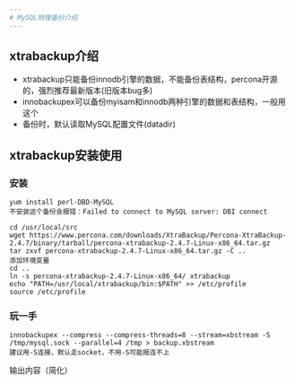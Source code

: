 ```yaml
---
# MySQL物理备份介绍
---
```


## xtrabackup介绍

- xtrabackup只能备份innodb引擎的数据，不能备份表结构，percona开源的，强烈推荐最新版本(旧版本bug多)
- innobackupex可以备份myisam和innodb两种引擎的数据和表结构，一般用这个
- 备份时，默认读取MySQL配置文件(datadir)

## xtrabackup安装使用

### 安装
```
yum install perl-DBD-MySQL
不安装这个备份会报错：Failed to connect to MySQL server: DBI connect

cd /usr/local/src
wget https://www.percona.com/downloads/XtraBackup/Percona-XtraBackup-2.4.7/binary/tarball/percona-xtrabackup-2.4.7-Linux-x86_64.tar.gz
tar zxvf percona-xtrabackup-2.4.7-Linux-x86_64.tar.gz -C ..
添加环境变量
cd ..
ln -s percona-xtrabackup-2.4.7-Linux-x86_64/ xtrabackup
echo "PATH=/usr/local/xtrabackup/bin:$PATH" >> /etc/profile
source /etc/profile
```

### 玩一手
```
innobackupex --compress --compress-threads=8 --stream=xbstream -S /tmp/mysql.sock --parallel=4 /tmp > backup.xbstream
建议用-S连接，默认走socket，不用-S可能报连不上
```

输出内容（简化）
```
```
